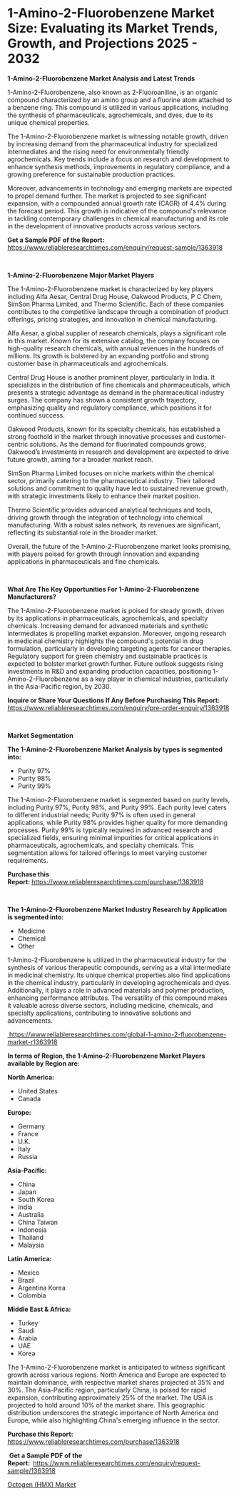 <p><h1>1-Amino-2-Fluorobenzene Market Size: Evaluating its Market Trends, Growth, and Projections 2025 - 2032</h1></p><p><strong>1-Amino-2-Fluorobenzene Market Analysis and Latest Trends</strong></p>
<p><p>1-Amino-2-Fluorobenzene, also known as 2-Fluoroaniline, is an organic compound characterized by an amino group and a fluorine atom attached to a benzene ring. This compound is utilized in various applications, including the synthesis of pharmaceuticals, agrochemicals, and dyes, due to its unique chemical properties.</p><p>The 1-Amino-2-Fluorobenzene market is witnessing notable growth, driven by increasing demand from the pharmaceutical industry for specialized intermediates and the rising need for environmentally friendly agrochemicals. Key trends include a focus on research and development to enhance synthesis methods, improvements in regulatory compliance, and a growing preference for sustainable production practices.</p><p>Moreover, advancements in technology and emerging markets are expected to propel demand further. The market is projected to see significant expansion, with a compounded annual growth rate (CAGR) of 4.4% during the forecast period. This growth is indicative of the compound's relevance in tackling contemporary challenges in chemical manufacturing and its role in the development of innovative products across various sectors.</p></p>
<p><strong>Get a Sample PDF of the Report:&nbsp;</strong> <a href="https://www.reliableresearchtimes.com/enquiry/request-sample/1363918?utm_campaign=3326&utm_medium=2&utm_source=Github&utm_content=ia&utm_term=03042025&utm_id=1-amino-2-fluorobenzene">https://www.reliableresearchtimes.com/enquiry/request-sample/1363918</a></p>
<p>&nbsp;</p>
<p><strong>1-Amino-2-Fluorobenzene Major Market Players</strong></p>
<p><p>The 1-Amino-2-Fluorobenzene market is characterized by key players including Alfa Aesar, Central Drug House, Oakwood Products, P C Chem, SimSon Pharma Limited, and Thermo Scientific. Each of these companies contributes to the competitive landscape through a combination of product offerings, pricing strategies, and innovation in chemical manufacturing.</p><p>Alfa Aesar, a global supplier of research chemicals, plays a significant role in this market. Known for its extensive catalog, the company focuses on high-quality research chemicals, with annual revenues in the hundreds of millions. Its growth is bolstered by an expanding portfolio and strong customer base in pharmaceuticals and agrochemicals.</p><p>Central Drug House is another prominent player, particularly in India. It specializes in the distribution of fine chemicals and pharmaceuticals, which presents a strategic advantage as demand in the pharmaceutical industry surges. The company has shown a consistent growth trajectory, emphasizing quality and regulatory compliance, which positions it for continued success.</p><p>Oakwood Products, known for its specialty chemicals, has established a strong foothold in the market through innovative processes and customer-centric solutions. As the demand for fluorinated compounds grows, Oakwood’s investments in research and development are expected to drive future growth, aiming for a broader market reach.</p><p>SimSon Pharma Limited focuses on niche markets within the chemical sector, primarily catering to the pharmaceutical industry. Their tailored solutions and commitment to quality have led to sustained revenue growth, with strategic investments likely to enhance their market position.</p><p>Thermo Scientific provides advanced analytical techniques and tools, driving growth through the integration of technology into chemical manufacturing. With a robust sales network, its revenues are significant, reflecting its substantial role in the broader market.</p><p>Overall, the future of the 1-Amino-2-Fluorobenzene market looks promising, with players poised for growth through innovation and expanding applications in pharmaceuticals and fine chemicals.</p></p>
<p>&nbsp;</p>
<p><strong>What Are The Key Opportunities For 1-Amino-2-Fluorobenzene Manufacturers?</strong></p>
<p><p>The 1-Amino-2-Fluorobenzene market is poised for steady growth, driven by its applications in pharmaceuticals, agrochemicals, and specialty chemicals. Increasing demand for advanced materials and synthetic intermediates is propelling market expansion. Moreover, ongoing research in medicinal chemistry highlights the compound's potential in drug formulation, particularly in developing targeting agents for cancer therapies. Regulatory support for green chemistry and sustainable practices is expected to bolster market growth further. Future outlook suggests rising investments in R&D and expanding production capacities, positioning 1-Amino-2-Fluorobenzene as a key player in chemical industries, particularly in the Asia-Pacific region, by 2030.</p></p>
<p><strong>Inquire or Share Your Questions If Any Before Purchasing This Report:</strong> <a href="https://www.reliableresearchtimes.com/enquiry/pre-order-enquiry/1363918?utm_campaign=3326&utm_medium=2&utm_source=Github&utm_content=ia&utm_term=03042025&utm_id=1-amino-2-fluorobenzene">https://www.reliableresearchtimes.com/enquiry/pre-order-enquiry/1363918</a></p>
<p>&nbsp;</p>
<p><strong>Market Segmentation</strong></p>
<p><strong>The 1-Amino-2-Fluorobenzene Market Analysis by types is segmented into:</strong></p>
<p><ul><li>Purity 97%</li><li>Purity 98%</li><li>Purity 99%</li></ul></p>
<p><p>The 1-Amino-2-Fluorobenzene market is segmented based on purity levels, including Purity 97%, Purity 98%, and Purity 99%. Each purity level caters to different industrial needs; Purity 97% is often used in general applications, while Purity 98% provides higher quality for more demanding processes. Purity 99% is typically required in advanced research and specialized fields, ensuring minimal impurities for critical applications in pharmaceuticals, agrochemicals, and specialty chemicals. This segmentation allows for tailored offerings to meet varying customer requirements.</p></p>
<p><strong>Purchase this Report:&nbsp;</strong><a href="https://www.reliableresearchtimes.com/purchase/1363918?utm_campaign=3326&utm_medium=2&utm_source=Github&utm_content=ia&utm_term=03042025&utm_id=1-amino-2-fluorobenzene">https://www.reliableresearchtimes.com/purchase/1363918</a></p>
<p>&nbsp;</p>
<p><strong>The 1-Amino-2-Fluorobenzene Market Industry Research by Application is segmented into:</strong></p>
<p><ul><li>Medicine</li><li>Chemical</li><li>Other</li></ul></p>
<p><p>1-Amino-2-Fluorobenzene is utilized in the pharmaceutical industry for the synthesis of various therapeutic compounds, serving as a vital intermediate in medicinal chemistry. Its unique chemical properties also find applications in the chemical industry, particularly in developing agrochemicals and dyes. Additionally, it plays a role in advanced materials and polymer production, enhancing performance attributes. The versatility of this compound makes it valuable across diverse sectors, including medicine, chemicals, and specialty applications, contributing to innovative solutions and advancements.</p></p>
<p><a href="https://www.reliableresearchtimes.com/global-1-amino-2-fluorobenzene-market-r1363918?utm_campaign=3326&utm_medium=2&utm_source=Github&utm_content=ia&utm_term=03042025&utm_id=1-amino-2-fluorobenzene">&nbsp;https://www.reliableresearchtimes.com/global-1-amino-2-fluorobenzene-market-r1363918</a></p>
<p><strong>In terms of Region, the 1-Amino-2-Fluorobenzene Market Players available by Region are:</strong></p>
<p>
    <p> <strong> North America: </strong>
        <ul>
            <li>United States</li>
            <li>Canada</li>
        </ul>
        </p> 
    <p> <strong> Europe: </strong>
        <ul>
            <li>Germany</li>
            <li>France</li>
            <li>U.K.</li>
            <li>Italy</li>
            <li>Russia</li>
        </ul>
        </p> 
    <p> <strong> Asia-Pacific: </strong>
        <ul>
            <li>China</li>
            <li>Japan</li>
            <li>South Korea</li>
            <li>India</li>
            <li>Australia</li>
            <li>China Taiwan</li>
            <li>Indonesia</li>
            <li>Thailand</li>
            <li>Malaysia</li>
        </ul>
        </p> 
    <p> <strong> Latin America: </strong>
        <ul>
            <li>Mexico</li>
            <li>Brazil</li>
            <li>Argentina Korea</li>
            <li>Colombia</li>
        </ul>
        </p> 
    <p> <strong> Middle East & Africa: </strong>
        <ul>
            <li>Turkey</li>
            <li>Saudi</li>
            <li>Arabia</li>
            <li>UAE</li>
            <li>Korea</li>
        </ul>
    </p>
    </p>
<p><p>The 1-Amino-2-Fluorobenzene market is anticipated to witness significant growth across various regions. North America and Europe are expected to maintain dominance, with respective market shares projected at 35% and 30%. The Asia-Pacific region, particularly China, is poised for rapid expansion, contributing approximately 25% of the market. The USA is projected to hold around 10% of the market share. This geographic distribution underscores the strategic importance of North America and Europe, while also highlighting China's emerging influence in the sector.</p></p>
<p><strong>Purchase this Report: </strong><a href="https://www.reliableresearchtimes.com/purchase/1363918?utm_campaign=3326&utm_medium=2&utm_source=Github&utm_content=ia&utm_term=03042025&utm_id=1-amino-2-fluorobenzene">https://www.reliableresearchtimes.com/purchase/1363918</a></p>
<p>&nbsp;<strong>Get a Sample PDF of the Report:&nbsp;&nbsp;</strong><a href="https://www.reliableresearchtimes.com/enquiry/request-sample/1363918?utm_campaign=3326&utm_medium=2&utm_source=Github&utm_content=ia&utm_term=03042025&utm_id=1-amino-2-fluorobenzene">https://www.reliableresearchtimes.com/enquiry/request-sample/1363918</a></p>
<p><strong></strong></p>
<p><p><a href="https://github.com/guleealhani/Market-Research-Report-List-1/blob/main/octogen-hmx-market.md?utm_campaign=3326&utm_medium=2&utm_source=Github&utm_content=ia&utm_term=03042025&utm_id=1-amino-2-fluorobenzene">Octogen (HMX) Market</a></p></p>